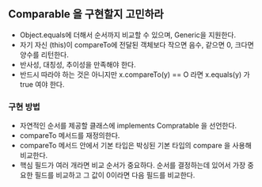 ## Comparable 을 구현할지 고민하라

- Object.equals에 더해서 순서까지 비교할 수 있으며, Generic을 지원한다.
- 자기 자신 (this)이 compareTo에 전달된 객체보다 작으면 음수, 같으면 0, 크다면 양수를 리턴한다.
- 반사성, 대칭성, 추이성을 만족해야 한다.
- 반드시 따라야 하는 것은 아니지만 x.compareTo(y) == O 라면 x.equals(y) 가 true 여야 한다.


### 구현 방법
- 자연적인 순서를 제공할 클래스에 implements Compratable<T> 을 선언한다.
- compareTo 메서드를 재정의한다.
- compareTo 메서드 안에서 기본 타입은 박싱된 기본 타입의 compare 을 사용해 비교한다.
- 핵심 필드가 여러 개라면 비교 순서가 중요하다. 순서를 결정하는데 있어서 가장 중요한 필드를 비교하고 그 값이 0이라면 다음 필드를 비교한다.